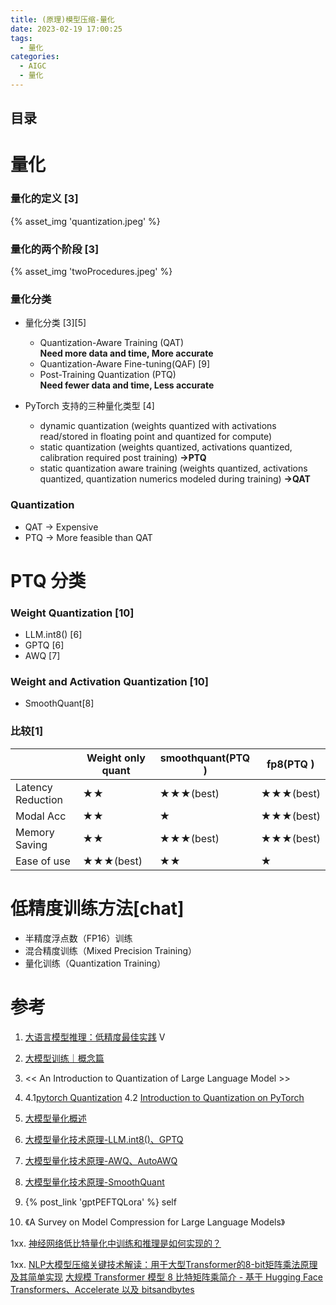 ```yaml
---
title: (原理)模型压缩-量化
date: 2023-02-19 17:00:25
tags:
  - 量化
categories: 
  - AIGC
  - 量化  
---
```


<p></p>
<!-- more -->

## 目录
<!-- toc -->

# 量化
### 量化的定义  [3]
{% asset_img 'quantization.jpeg' %}

### 量化的两个阶段  [3]
{% asset_img 'twoProcedures.jpeg' %}


### 量化分类
+ 量化分类 [3][5]
  + Quantization-Aware Training (QAT)  
    **Need more data and time, More accurate**
  + Quantization-Aware Fine-tuning(QAF)   [9]
  + Post-Training Quantization (PTQ)  
    **Need fewer data and time, Less accurate**

+  PyTorch 支持的三种量化类型 [4]
   - dynamic quantization (weights quantized with activations read/stored in floating point and quantized for compute)
   - static quantization (weights quantized, activations quantized, calibration required post training)    **->PTQ**
   - static quantization aware training (weights quantized, activations quantized, quantization numerics modeled during training)   **->QAT**

### Quantization
+ QAT -> Expensive
+ PTQ -> More feasible than QAT

# PTQ 分类
### Weight Quantization  [10]
- LLM.int8() [6]
- GPTQ [6]
- AWQ [7]

### Weight and Activation Quantization [10]
- SmoothQuant[8]

### 比较[1]

|                   | Weight only quant | smoothquant(PTQ ) | fp8(PTQ ) |
| ----------------- | ----------------- | ----------------- | --------- |
| Latency Reduction | ★★                | ★★★(best)         | ★★★(best) |
| Modal Acc         | ★★                | ★                 | ★★★(best) |
| Memory Saving     | ★★                | ★★★(best)         | ★★★(best) |
| Ease of use       | ★★★(best)         | ★★                | ★         |

# 低精度训练方法[chat]

+ 半精度浮点数（FP16）训练
+ 混合精度训练（Mixed Precision Training）
+ 量化训练（Quantization Training）

# 参考
1. [大语言模型推理：低精度最佳实践](https://www.bilibili.com/video/BV1h44y1c72B) V
2. [大模型训练｜概念篇](https://zhuanlan.zhihu.com/p/649460612)
3. << An Introduction to Quantization of Large Language Model >> 
4. 4.1[pytorch Quantization](https://pytorch.org/docs/stable/quantization.html)
   4.2 [Introduction to Quantization on PyTorch](https://pytorch.org/blog/introduction-to-quantization-on-pytorch/) 
5. [大模型量化概述](https://zhuanlan.zhihu.com/p/662881352)
6. [大模型量化技术原理-LLM.int8()、GPTQ](https://zhuanlan.zhihu.com/p/680212402)
7. [大模型量化技术原理-AWQ、AutoAWQ](https://zhuanlan.zhihu.com/p/681578090)

8. [大模型量化技术原理-SmoothQuant ](https://juejin.cn/post/7330079146515611687)
9. {% post_link 'gptPEFTQLora' %}   self
10. 《A Survey on Model Compression for Large Language Models》


1xx. [神经网络低比特量化中训练和推理是如何实现的？](https://www.zhihu.com/question/510246227)

1xx. [NLP大模型压缩关键技术解读：用于大型Transformer的8-bit矩阵乘法原理及其简单实现](https://mp.weixin.qq.com/s?__biz=MzAxMjc3MjkyMg==&mid=2648399136&idx=1&sn=bd0a7237940c2ac800e06ae6d247349e)
   [大规模 Transformer 模型 8 比特矩阵乘简介 - 基于 Hugging Face Transformers、Accelerate 以及 bitsandbytes ](https://huggingface.co/blog/zh/hf-bitsandbytes-integration)

   

